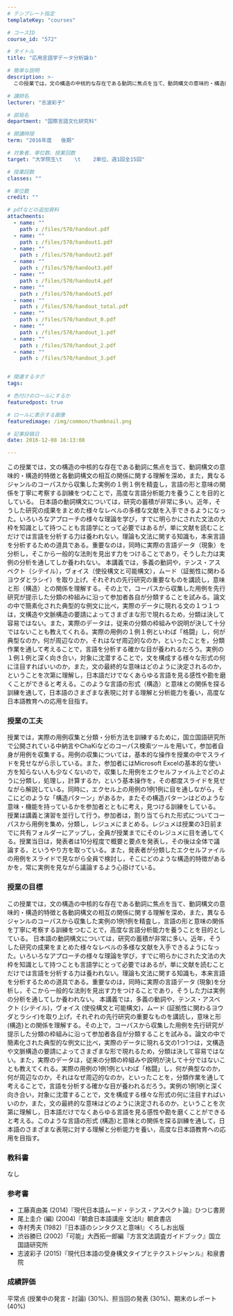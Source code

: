 ```yaml
---
# テンプレート指定
templateKey: "courses"

# コースID
course_id: "572"

# タイトル
title: "応用言語学データ分析論ｂ"

# 簡単な説明
description: >-
  この授業では，文の構造の中核的な存在である動詞に焦点を当て、動詞構文の意味的・構造的特徴と各動詞構文の相互の関係に関する理解を深め，また，異なるジャンルのコーパスから収集した実例の１例１例を精査し，言...

# 講師名
lecturer: "志波彩子"

# 部局名
department: "国際言語文化研究科"

# 開講時限
term: "2016年度	後期"

# 対象者、単位数、授業回数
target: "大学院生\t    \t    2単位、週1回全15回"

# 授業回数
classes: ""

# 単位数
credit: ""

# pdfなどの追加資料
attachments: 
  - name: "" 
    path : /files/570/handout.pdf
  - name: "" 
    path : /files/570/handout1.pdf
  - name: "" 
    path : /files/570/handout2.pdf
  - name: "" 
    path : /files/570/handout3.pdf
  - name: "" 
    path : /files/570/handout4.pdf
  - name: "" 
    path : /files/570/handout5.pdf
  - name: "" 
    path : /files/570/handout_total.pdf
  - name: "" 
    path : /files/570/handout_0.pdf
  - name: "" 
    path : /files/570/handout_1.pdf
  - name: "" 
    path : /files/570/handout_2.pdf
  - name: "" 
    path : /files/570/handout_3.pdf


# 関連するタグ
tags:

# 色付けのロールにするか
featuredpost: true

# ロールに表示する画像
featuredimage: /img/common/thumbnail.png

# 記事投稿日
date: 2016-12-08 16:13:08

---
```

この授業では，文の構造の中核的な存在である動詞に焦点を当て、動詞構文の意味的・構造的特徴と各動詞構文の相互の関係に関する理解を深め，また，異なるジャンルのコーパスから収集した実例の１例１例を精査し，言語の形と意味の関係を丁寧に考察する訓練をつむことで，高度な言語分析能力を養うことを目的としている。 日本語の動詞構文については，研究の蓄積が非常に多い。近年，そうした研究の成果をまとめた様々なレベルの多様な文献を入手できるようになった。いろいろなアプローチの様々な理論を学び，すでに明らかにされた文法の大枠を知識として持つことも言語学にとって必要ではあるが，単に文献を読むことだけでは言語を分析する力は養われない。理論も文法に関する知識も，本来言語を分析するための道具である。重要なのは，同時に実際の言語データ（現象）を分析し，そこから一般的な法則を見出す力をつけることであり，そうした力は実例の分析を通してしか養われない。 本講義では，多義の動詞や，テンス・アスペクト（シテイル），ヴォイス（使役構文と可能構文），ムード（証拠性に関わるヨウダとラシイ）を取り上げ，それぞれの先行研究の重要なものを講読し，意味と形（構造）との関係を理解する。その上で，コーパスから収集した用例を先行研究が提示した分類の枠組みに沿って参加者各自が分類することを試みる。論文の中で簡素化された典型的な例文に比べ，実際のデータに現れる文の１つ１つは，文構造や文脈構造の要請によってさまざまな形で現れるため，分類は決して容易ではない。また，実際のデータは，従来の分類の枠組みや説明が決して十分ではないことも教えてくれる。実際の用例の１例１例といわば「格闘」し，何が典型なのか，何が周辺なのか，それはなぜ周辺的なのか，といったことを，分類作業を通して考えることで，言語を分析する確かな目が養われるだろう。実例の１例１例と深く向き合い，対象に沈潜することで，文を構成する様々な形式の何に注目すればいいのか，また，文の最終的な意味はどのように決定されるのか，ということを次第に理解し，日本語だけでなくあらゆる言語を見る感性や勘を磨くことができると考える。このような言語の形式（構造）と意味との関係を探る訓練を通して，日本語のさまざまな表現に対する理解と分析能力を養い，高度な日本語教育への応用を目指す。
  
### 授業の工夫  
授業では，実際の用例収集と分類・分析方法を訓練するために，国立国語研究所で公開されている中納言やChaKiなどのコーパス検索ツールを用いて，参加者自身が用例を収集する。用例の収集については，基本的な操作を授業の中でスライドを見せながら示している。また，参加者にはMicrosoft Excelの基本的な使い方を知らない人も少なくないので，収集した用例をエクセルファイル上でどのように分類し，処理し，計算するか，という基本操作を，その都度スライドを見せながら解説している。同時に，エクセル上の用例の1例1例に目を通しながら，そこにどのような「構造パターン」があるか，またその構造パターンはどのような意味・機能を持っているかを参加者とともに考え，見つける訓練をしている。 授業は講義と演習を並行して行う。参加者は，割り当てられた形式についてコーパスから用例を集め，分類し，レジュメにまとめる。レジュメは授業の3日前までに共有フォルダーにアップし，全員が授業までにそのレジュメに目を通してくる。授業当日は，発表者は10分程度で概要と要点を発表し，その後は全体で議論する，というやり方を取っている。また，発表者が分類したエクセルファイルの用例をスライドで見ながら全員で検討し，そこにどのような構造的特徴があるかを，常に実例を見ながら議論するよう心掛けている。

  
### 授業の目標  
この授業では，文の構造の中核的な存在である動詞に焦点を当て、動詞構文の意味的・構造的特徴と各動詞構文の相互の関係に関する理解を深め，また，異なるジャンルのコーパスから収集した実例の1例1例を精査し，言語の形と意味の関係を丁寧に考察する訓練をつむことで，高度な言語分析能力を養うことを目的としている。 日本語の動詞構文については，研究の蓄積が非常に多い。近年，そうした研究の成果をまとめた様々なレベルの多様な文献を入手できるようになった。いろいろなアプローチの様々な理論を学び，すでに明らかにされた文法の大枠を知識として持つことも言語学にとって必要ではあるが，単に文献を読むことだけでは言語を分析する力は養われない。理論も文法に関する知識も，本来言語を分析するための道具である。重要なのは，同時に実際の言語データ (現象)を分析し，そこから一般的な法則を見出す力をつけることであり，そうした力は実例の分析を通してしか養われない。 本講義では，多義の動詞や，テンス・アスペクト (シテイル)，ヴォイス (使役構文と可能構文)，ムード (証拠性に関わるヨウダとラシイ)を取り上げ，それぞれの先行研究の重要なものを講読し，意味と形 (構造)との関係を理解する。その上で，コーパスから収集した用例を先行研究が提示した分類の枠組みに沿って参加者各自が分類することを試みる。論文の中で簡素化された典型的な例文に比べ，実際のデータに現れる文の1つ1つは，文構造や文脈構造の要請によってさまざまな形で現れるため，分類は決して容易ではない。また，実際のデータは，従来の分類の枠組みや説明が決して十分ではないことも教えてくれる。実際の用例の1例1例といわば「格闘」し，何が典型なのか，何が周辺なのか，それはなぜ周辺的なのか，といったことを，分類作業を通して考えることで，言語を分析する確かな目が養われるだろう。実例の1例1例と深く向き合い，対象に沈潜することで，文を構成する様々な形式の何に注目すればいいのか，また，文の最終的な意味はどのように決定されるのか，ということを次第に理解し，日本語だけでなくあらゆる言語を見る感性や勘を磨くことができると考える。このような言語の形式 (構造)と意味との関係を探る訓練を通して，日本語のさまざまな表現に対する理解と分析能力を養い，高度な日本語教育への応用を目指す。  
### 教科書  
なし  
### 参考書  
  
* 工藤真由美 (2014)『現代日本語ムード・テンス・アスペクト論』ひつじ書房  
* 尾上圭介 (編) (2004)『朝倉日本語講座 文法Ⅱ』朝倉書店  
* 寺村秀夫 (1982)『日本語のシンタクスと意味Ⅰ』くろしお出版  
* 渋谷勝巳 (2002)「可能」大西拓一郎編『方言文法調査ガイドブック』国立国語研究所  
* 志波彩子 (2015)『現代日本語の受身構文タイプとテクストジャンル』和泉書院



  
### 成績評価  
平常点 (授業中の発言・討論) (30%)、担当回の発表 (30%)、期末のレポート (40%)
